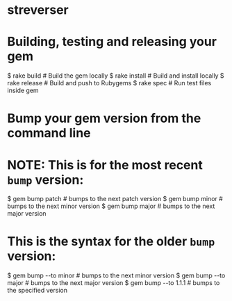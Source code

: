 # streverser
# Building, testing and releasing your gem
$ rake build      # Build the gem locally
$ rake install    # Build and install locally
$ rake release    # Build and push to Rubygems
$ rake spec       # Run test files inside gem

# Bump your gem version from the command line
# NOTE: This is for the most recent `bump` version:
$ gem bump patch  # bumps to the next patch version
$ gem bump minor  # bumps to the next minor version
$ gem bump major  # bumps to the next major version

# This is the syntax for the older `bump` version:
$ gem bump --to minor # bumps to the next minor version
$ gem bump --to major # bumps to the next major version
$ gem bump --to 1.1.1 # bumps to the specified version
